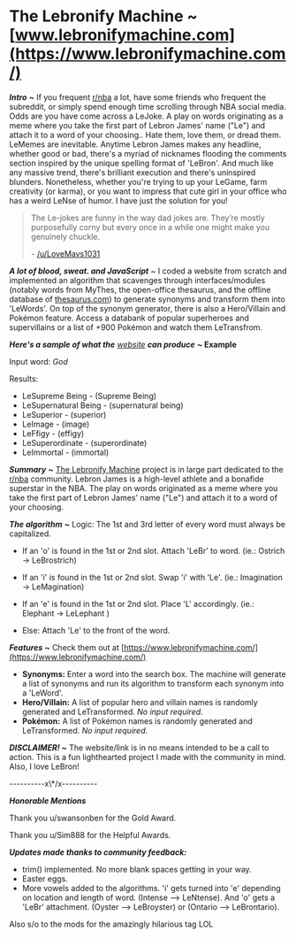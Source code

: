 # The Lebronify Machine ~ [www.lebronifymachine.com](https://www.lebronifymachine.com/)

***Intro*** **\~** If you frequent [r/nba](https://www.reddit.com/r/nba/) a lot, have some friends who frequent the subreddit, or simply spend enough time scrolling through NBA social media. Odds are you have come across a LeJoke. A play on words originating as a meme where you take the first part of Lebron James' name ("Le") and attach it to a word of your choosing.. Hate them, love them, or dread them. LeMemes are inevitable. Anytime Lebron James makes any headline, whether good or bad, there's a myriad of nicknames flooding the comments section inspired by the unique spelling format of 'LeBron'. And much like any massive trend, there's brilliant execution and there's uninspired blunders. Nonetheless, whether you're trying to up your LeGame, farm creativity (or karma), or you want to impress that cute girl in your office who has a weird LeNse of humor. I have just the solution for you!

>The Le-jokes are funny in the way dad jokes are. They’re mostly purposefully corny but every once in a while one might make you genuinely chuckle.  
>  
>\- [/u/LoveMavs1031](https://www.reddit.com/u/LoveMavs1031/)

***A lot of blood, sweat. and JavaScript*** \~ I coded a website from scratch and implemented an algorithm that scavenges through interfaces/modules (notably words from MyThes, the open-office thesaurus, and the offline database of [thesaurus.com](https://thesaurus.com/)) to generate synonyms and transform them into 'LeWords'. On top of the synonym generator, there is also a Hero/Villain and Pokémon feature. Access a databank of popular superheroes and supervillains or a list of +900 Pokémon and watch them LeTransfrom.

***Here's a sample of what the*** [*website*](https://www.lebronifymachine.com/) ***can produce*** **\~ Example**

Input word: *God*

Results:

* LeSupreme Being - (Supreme Being)
* LeSupernatural Being - (supernatural being)
* LeSuperior - (superior)
* LeImage - (image)
* LeFfigy - (effigy)
* LeSuperordinate - (superordinate)
* LeImmortal - (immortal)

***Summary*** **\~** [The Lebronify Machine](https://www.lebronifymachine.com/) project is in large part dedicated to the [r/nba](https://www.reddit.com/r/nba/) community. Lebron James is a high-level athlete and a bonafide superstar in the NBA. The play on words originated as a meme where you take the first part of Lebron James' name ("Le") and attach it to a word of your choosing.

***The algorithm*** **\~** Logic: The 1st and 3rd letter of every word must always be capitalized.

* If an 'o' is found in the 1st or 2nd slot. Attach 'LeBr' to word. (ie.: Ostrich → LeBrostrich)

* If an 'i' is found in the 1st or 2nd slot. Swap 'i' with 'Le'. (ie.: Imagination → LeMagination)

* If an 'e' is found in the 1st or 2nd slot. Place 'L' accordingly. (ie.: Elephant → LeLephant )

* Else: Attach 'Le' to the front of the word.


***Features*** **\~** Check them out at [https://www.lebronifymachine.com/](https://www.lebronifymachine.com/)

* **Synonyms:** Enter a word into the search box. The machine will generate a list of synonyms and run its algorithm to transform each synonym into a 'LeWord'.
* **Hero/Villain:** A list of popular hero and villain names is randomly generated and LeTransformed. *No input required.*
* **Pokémon:** A list of Pokémon names is randomly generated and LeTransformed. *No input required.*

***DISCLAIMER! \~*** The website/link is in no means intended to be a call to action. This is a fun lighthearted project I made with the community in mind. Also, I love LeBron!

\----------x\\\*/x----------

***Honorable Mentions***

Thank you u/swansonben for the Gold Award.

Thank you u/Sim888 for the Helpful Awards.

***Updates made thanks to community feedback:***

* trim() implemented. No more blank spaces getting in your way.
* Easter eggs.
* More vowels added to the algorithms. 'i' gets turned into 'e' depending on location and length of word. (Intense --> LeNtense). And 'o' gets a 'LeBr' attachment. (Oyster --> LeBroyster) or (Ontario --> LeBrontario).

Also s/o to the mods for the amazingly hilarious tag LOL

